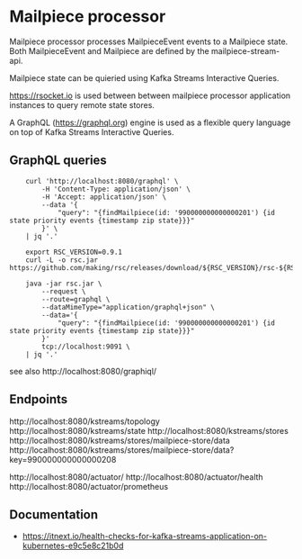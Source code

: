 # Mailpiece processor

Mailpiece processor processes MailpieceEvent events to a Mailpiece state.
Both MailpieceEvent and Mailpiece are defined by the mailpiece-stream-api.

Mailpiece state can be quieried using Kafka Streams Interactive Queries.

https://rsocket.io is used between between mailpiece processor application instances to query remote state stores.

A GraphQL (https://graphql.org) engine is used as a flexible query language on top of Kafka Streams Interactive Queries.

## GraphQL queries
```
	curl 'http://localhost:8080/graphql' \
		-H 'Content-Type: application/json' \
		-H 'Accept: application/json' \
		--data '{
			"query": "{findMailpiece(id: '990000000000000201') {id state priority events {timestamp zip state}}}"
		}' \
	| jq '.'
```

```
    export RSC_VERSION=0.9.1
    curl -L -o rsc.jar https://github.com/making/rsc/releases/download/${RSC_VERSION}/rsc-${RSC_VERSION}.jar

    java -jar rsc.jar \
        --request \
        --route=graphql \
        --dataMimeType="application/graphql+json" \
		--data='{
			"query": "{findMailpiece(id: '990000000000000201') {id state priority events {timestamp zip state}}}"
		}'
		tcp://localhost:9091 \
    | jq '.'
```

see also http://localhost:8080/graphiql/

## Endpoints

http://localhost:8080/kstreams/topology
http://localhost:8080/kstreams/state
http://localhost:8080/kstreams/stores
http://localhost:8080/kstreams/stores/mailpiece-store/data
http://localhost:8080/kstreams/stores/mailpiece-store/data?key=990000000000000208

http://localhost:8080/actuator/
http://localhost:8080/actuator/health
http://localhost:8080/actuator/prometheus

## Documentation
- https://itnext.io/health-checks-for-kafka-streams-application-on-kubernetes-e9c5e8c21b0d


